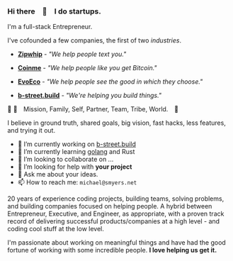 ### Hi there 👋 I do startups.
 
 I'm a full-stack Entrepreneur. 
  
 I've cofounded a few companies, the first of two _industries_.

   * **[Zipwhip](https://www.zipwhip.com)** - _"We help people text you."_
   
   * **[Coinme](https://www.coinme.com)** - _"We help people like you get Bitcoin."_
   
   * **[EvoEco](https://www.evoeco.com)** - _"We help people see the good in which they choose."_

   * **[b-street.build](https://b-street.build)** - _"We're helping you build things."_
 
 🔭 🤔 Mission, Family, Self, Partner, Team, Tribe, World. 🌱

I believe in ground truth, shared goals, big vision, fast hacks, less features, and trying it out.

- 🔭 I’m currently working on [b-street.build](https://b-street.build)
- 🌱 I’m currently learning [golang](https://go.dev/) and Rust
- 👯 I’m looking to collaborate on ...
- 🤔 I’m looking for help with **your project**
- 💬 Ask me about your ideas.
- 📫 How to reach me: `michael@smyers.net`

20 years of experience coding projects, building teams, solving problems, and building companies focused on helping people. A hybrid between Entrepreneur, Executive, and Engineer, as appropriate, with a proven track record of delivering successful products/companies at a high level - and coding cool stuff at the low level.

I'm passionate about working on meaningful things and have had the good fortune of working with some incredible people. **I love helping us get it.**

<!--
**msmyers/msmyers** is a ✨ _special_ ✨ repository because its `README.md` (this file) appears on your GitHub profile.

Here are some ideas to get you started:

- 🔭 I’m currently working on 
- 🔭 I’m currently working on ...
- 🌱 I’m currently learning ...
- 👯 I’m looking to collaborate on ...
- 🤔 I’m looking for help with ...
- 💬 Ask me about ...
- 📫 How to reach me: ...
- 😄 Pronouns: ...

-->
